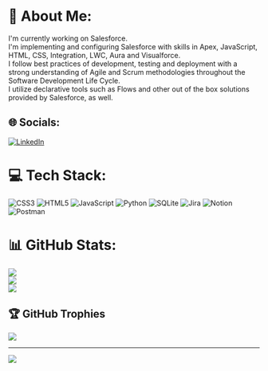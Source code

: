 # 💫 About Me:
I'm currently working on Salesforce. <br>I'm implementing and configuring Salesforce with skills in Apex, JavaScript, HTML, CSS, Integration, LWC, Aura and Visualforce.<br>I follow best practices of development, testing and deployment with a strong understanding of Agile and Scrum methodologies throughout the Software Development Life Cycle. <br>I utilize declarative tools such as Flows and other out of the box solutions provided by Salesforce, as well.


## 🌐 Socials:
[![LinkedIn](https://img.shields.io/badge/LinkedIn-%230077B5.svg?logo=linkedin&logoColor=white)](https://linkedin.com/in/fatih-yazici) 

# 💻 Tech Stack:
![CSS3](https://img.shields.io/badge/css3-%231572B6.svg?style=for-the-badge&logo=css3&logoColor=white) ![HTML5](https://img.shields.io/badge/html5-%23E34F26.svg?style=for-the-badge&logo=html5&logoColor=white) ![JavaScript](https://img.shields.io/badge/javascript-%23323330.svg?style=for-the-badge&logo=javascript&logoColor=%23F7DF1E) ![Python](https://img.shields.io/badge/python-3670A0?style=for-the-badge&logo=python&logoColor=ffdd54) ![SQLite](https://img.shields.io/badge/sqlite-%2307405e.svg?style=for-the-badge&logo=sqlite&logoColor=white) ![Jira](https://img.shields.io/badge/jira-%230A0FFF.svg?style=for-the-badge&logo=jira&logoColor=white) ![Notion](https://img.shields.io/badge/Notion-%23000000.svg?style=for-the-badge&logo=notion&logoColor=white) ![Postman](https://img.shields.io/badge/Postman-FF6C37?style=for-the-badge&logo=postman&logoColor=white)
# 📊 GitHub Stats:
![](https://github-readme-stats.vercel.app/api?username=fatih-yazici&theme=default&hide_border=false&include_all_commits=true&count_private=false)<br/>
![](https://github-readme-streak-stats.herokuapp.com/?user=fatih-yazici&theme=default&hide_border=false)<br/>
![](https://github-readme-stats.vercel.app/api/top-langs/?username=fatih-yazici&theme=default&hide_border=false&include_all_commits=true&count_private=false&layout=compact)

## 🏆 GitHub Trophies
![](https://github-profile-trophy.vercel.app/?username=fatih-yazici&theme=radical&no-frame=false&no-bg=true&margin-w=4)

---
[![](https://visitcount.itsvg.in/api?id=fatih-yazici&icon=0&color=0)](https://visitcount.itsvg.in)

<!-- Proudly created with GPRM ( https://gprm.itsvg.in ) -->
